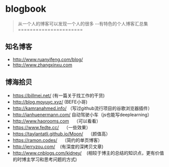 # blogbook
>从一个人的博客可以发现一个人的很多
--有特色的个人博客汇总集
======================
## 知名博客

* http://www.ruanyifeng.com/blog/
* http://www.zhangxinxu.com

## 博海拾贝

* https://billmei.net/
    (有一篇关于找工作的干货)
* http://blog.moyuyc.xyz/
    (BEFE小哥)
* http://kamranahmed.info/
    （写过github流行项目的谷歌浏览器插件）
* http://janhuenermann.com/ 
    自动驾驶小车（js也能写deeplearning）
* http://www.haorooms.com
    （可以看看）
* https://www.fedte.cc/
    （一些效果）
* https://taylantatli.github.io/Moon/
    （颜值高）
* https://ramon.codes/
    （简约的单页博客）
* http://jerryzou.com/
    (有深度的深拷贝文章)
* http://www.cnblogs.com/kidney/
    (相较于博主的总结的知识点，更有价值的时博主学习和思考问题的方式)
